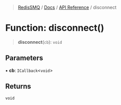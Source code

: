 >[RedisSMQ](../../../README.md) / [Docs](../../README.md) / [API Reference](../README.md) / disconnect

# Function: disconnect()

> **disconnect**(`cb`): `void`

## Parameters

▪ **cb**: `ICallback`<`void`>

## Returns

`void`

